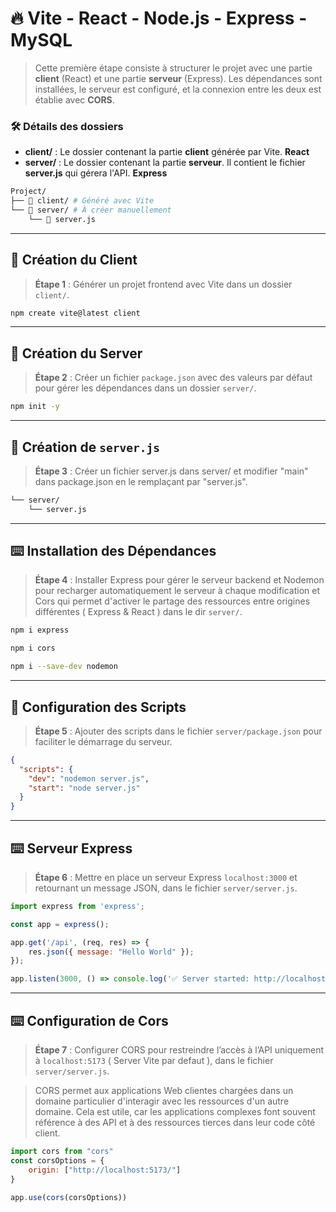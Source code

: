 # 🔥 Vite - React - Node.js - Express - MySQL

> Cette première étape consiste à structurer le projet avec une partie **client** (React) et une partie **serveur** (Express). Les dépendances sont installées, le serveur est configuré, et la connexion entre les deux est établie avec **CORS**.

### 🛠️ Détails des dossiers
- **client/** : Le dossier contenant la partie **client** générée par Vite. **React**
- **server/** : Le dossier contenant la partie **serveur**. Il contient le fichier **server.js** qui gérera l'API. **Express**

```bash
Project/
├── 📁 client/ # Généré avec Vite
└── 📁 server/ # À créer manuellement
    └── 📄 server.js
```

---

## 📂 Création du Client

> **Étape 1** : Générer un projet frontend avec Vite dans un dossier `client/`.

```bash
npm create vite@latest client
```

---

## 📂 Création du Server

> **Étape 2** : Créer un fichier `package.json` avec des valeurs par défaut pour gérer les dépendances dans un dossier `server/`.

```bash
npm init -y
```

---

## 📄 Création de `server.js`

> **Étape 3** : Créer un fichier server.js dans server/ et modifier "main" dans package.json en le remplaçant par "server.js".

```bash
└── server/
    └── server.js
```

---

## ⌨️ Installation des Dépendances

> **Étape 4** : Installer Express pour gérer le serveur backend et Nodemon pour recharger automatiquement le serveur à chaque modification et Cors qui permet d'activer le partage des ressources entre origines différentes ( Express & React ) dans le dir `server/`.

```bash
npm i express
```

```bash
npm i cors
```

```bash
npm i --save-dev nodemon
```

---

## 💾 Configuration des Scripts

> **Étape 5** : Ajouter des scripts dans le fichier `server/package.json` pour faciliter le démarrage du serveur.

```json
{
  "scripts": {
    "dev": "nodemon server.js",
    "start": "node server.js"
  }
}
```

---

## ⌨️ Serveur Express

> **Étape 6** : Mettre en place un serveur Express `localhost:3000` et retournant un message JSON, dans le fichier `server/server.js`.

```js
import express from 'express';

const app = express();

app.get('/api', (req, res) => {
    res.json({ message: "Hello World" });
});

app.listen(3000, () => console.log('✅ Server started: http://localhost:3000'));
```

---

## ⌨️ Configuration de Cors

> **Étape 7** : Configurer CORS pour restreindre l’accès à l’API uniquement à `localhost:5173` ( Server Vite par defaut ), dans le fichier `server/server.js`.

> CORS permet aux applications Web clientes chargées dans un domaine particulier d'interagir avec les ressources d'un autre domaine. Cela est utile, car les applications complexes font souvent référence à des API et à des ressources tierces dans leur code côté client.

```js
import cors from "cors"
const corsOptions = {
    origin: ["http://localhost:5173/"]
}

app.use(cors(corsOptions))
```
